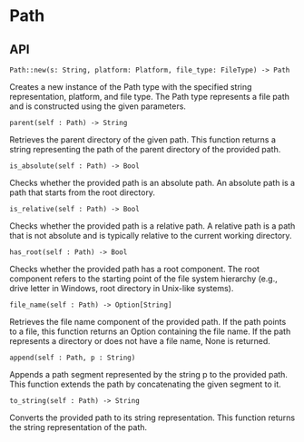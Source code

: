 # Path
## API
```
Path::new(s: String, platform: Platform, file_type: FileType) -> Path
```
Creates a new instance of the Path type with the specified string representation, platform, and file type. The Path type represents a file path and is constructed using the given parameters.
```
parent(self : Path) -> String
```
Retrieves the parent directory of the given path. This function returns a string representing the path of the parent directory of the provided path.
```
is_absolute(self : Path) -> Bool
```
Checks whether the provided path is an absolute path. An absolute path is a path that starts from the root directory.
```
is_relative(self : Path) -> Bool
```
Checks whether the provided path is a relative path. A relative path is a path that is not absolute and is typically relative to the current working directory.
```
has_root(self : Path) -> Bool
```
Checks whether the provided path has a root component. The root component refers to the starting point of the file system hierarchy (e.g., drive letter in Windows, root directory in Unix-like systems).
```
file_name(self : Path) -> Option[String]
```
Retrieves the file name component of the provided path. If the path points to a file, this function returns an Option containing the file name. If the path represents a directory or does not have a file name, None is returned.
```
append(self : Path, p : String)
```
Appends a path segment represented by the string p to the provided path. This function extends the path by concatenating the given segment to it.
```
to_string(self : Path) -> String
```
Converts the provided path to its string representation. This function returns the string representation of the path.